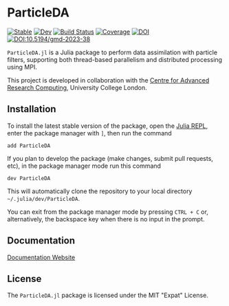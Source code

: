 # ParticleDA

[![Stable](https://img.shields.io/badge/docs-stable-blue.svg)](https://team-raddish.github.io/ParticleDA.jl/stable/)
[![Dev](https://img.shields.io/badge/docs-dev-blue.svg)](https://team-raddish.github.io/ParticleDA.jl/dev/)
[![Build Status](https://github.com/Team-RADDISH/ParticleDA.jl/actions/workflows/ci.yml/badge.svg?branch=master)](https://github.com/Team-RADDISH/ParticleDA.jl/actions/workflows/ci.yml?query=branch%3Amaster)
[![Coverage](https://codecov.io/gh/Team-RADDISH/ParticleDA.jl/branch/main/graph/badge.svg)](https://codecov.io/gh/Team-RADDISH/ParticleDA.jl)
[![DOI](https://zenodo.org/badge/232626497.svg)](https://zenodo.org/badge/latestdoi/232626497)
[![DOI:10.5194/gmd-2023-38](https://img.shields.io/badge/Journal_article-10.5194/gmd--2023--38-d4a519.svg)](https://doi.org/10.5194/gmd-2023-38)


`ParticleDA.jl` is a Julia package to perform data assimilation with particle filters, 
supporting both thread-based parallelism and distributed processing using MPI.

This project is developed in collaboration with the
[Centre for Advanced Research Computing](https://ucl.ac.uk/arc), University College London.

## Installation

To install the latest stable version of the package, open the [Julia
REPL](https://docs.julialang.org/en/v1/stdlib/REPL/), enter the package manager
with `]`, then run the command

```
add ParticleDA
```

If you plan to develop the package (make changes, submit pull requests, etc), in
the package manager mode run this command

```
dev ParticleDA
```

This will automatically clone the repository to your local directory
`~/.julia/dev/ParticleDA`.

You can exit from the package manager mode by pressing `CTRL + C` or,
alternatively, the backspace key when there is no input in the prompt.

## Documentation

[Documentation Website](https://team-raddish.github.io/ParticleDA.jl/dev/)

## License

The `ParticleDA.jl` package is licensed under the MIT "Expat" License.
